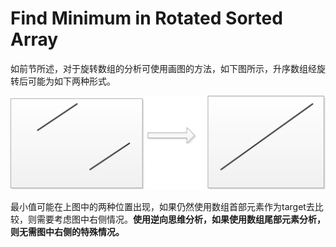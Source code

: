 # Find Minimum in Rotated Sorted Array

如前节所述，对于旋转数组的分析可使用画图的方法，如下图所示，升序数组经旋转后可能为如下两种形式。

![Rotated Array](../figure/rotated_array.png)

最小值可能在上图中的两种位置出现，如果仍然使用数组首部元素作为target去比较，则需要考虑图中右侧情况。**使用逆向思维分析，如果使用数组尾部元素分析，则无需图中右侧的特殊情况。**
